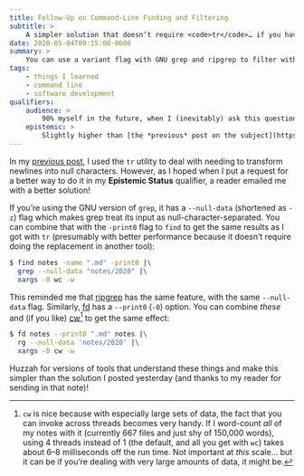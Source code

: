 ```yaml
---
title: Follow-Up on Command-Line Finding and Filtering
subtitle: >
    A simpler solution that doesn’t require <code>tr</code>… if you have GNU utils or other alternatives.
date: 2020-05-04T09:15:00-0600
summary: >
    You can use a variant flag with GNU grep and ripgrep to filter with null characters.
tags:
    - things I learned
    - command line
    - software development
qualifiers:
    audience: >
        90% myself in the future, when I (inevitably) ask this question again—but also anyone else who hits this particular question about command-line invocations.
    epistemic: >
        Slightly higher than [the *previous* post on the subject](https://v5.chriskrycho.com/journal/find-grep-xargs-newlines-null/), courtesy of the requested reader feedback!
---
```


In my [previous post](https://v5.chriskrycho.com/journal/find-grep-xargs-newlines-null/), I used the `tr` utility to deal with needing to transform newlines into null characters. However, as I hoped when I put a request for a better way to do it in my <b>Epistemic Status</b> qualifier, a reader emailed me with a better solution!

If you’re using the GNU version of `grep`, it has a `--null-data` (shortened as `-z`) flag which makes grep treat its input as null-character-separated. You can combine that with the `-print0` flag to `find` to get the same results as I got with `tr` (presumably with better performance because it doesn’t require doing the replacement in another tool):

```sh
$ find notes -name ".md" -print0 |\
  grep --null-data "notes/2020" |\
  xargs -0 wc -w
```

This reminded me that [ripgrep] has the same feature, with the same `--null-data` flag. Similarly, [fd] has a `--print0` (`-0`) option. You can combine *these* and (if you like) [cw][cw][^cw] to get the same effect:

```sh
$ fd notes --print0 ".md" notes |\
  rg --null-data 'notes/2020' |\
  xargs -0 cw -w
```

Huzzah for versions of tools that understand these things and make this simpler than the solution I posted yesterday (and thanks to my reader for sending in that note)!



[^cw]: `cw` is nice because with especially large sets of data, the fact that you can invoke across threads becomes very handy. If I word-count *all* of my notes with it (currently 667 files and just shy of 150,000 words), using 4 threads instead of 1 (the default, and all you get with `wc`) takes about 6–8 milliseconds off the run time. Not important at *this* scale… but it can be if you’re dealing with very large amounts of data, it might be.

[ripgrep]: https://github.com/BurntSushi/ripgrep
[fd]: https://github.com/sharkdp/fd
[cw]: https://github.com/Freaky/cw